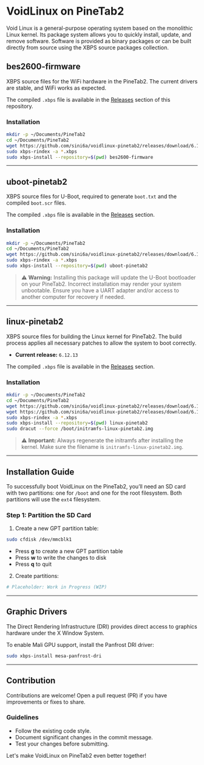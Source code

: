 # VoidLinux on PineTab2

Void Linux is a general-purpose operating system based on the monolithic Linux kernel. Its package system allows you to quickly install, update, and remove software. Software is provided as binary packages or can be built directly from source using the XBPS source packages collection.

## bes2600-firmware

XBPS source files for the WiFi hardware in the PineTab2. The current drivers are stable, and WiFi works as expected.

The compiled `.xbps` file is available in the [Releases](https://github.com/yourusername/yourrepo/releases) section of this repository.

### Installation
```bash
mkdir -p ~/Documents/PineTab2
cd ~/Documents/PineTab2
wget https://github.com/sini6a/voidlinux-pinetab2/releases/download/6.12.13/bes2600-firmware-20231227.r0.g7a305de_1.aarch64.xbps
sudo xbps-rindex -a *.xbps
sudo xbps-install --repository=$(pwd) bes2600-firmware
```

---

## uboot-pinetab2

XBPS source files for U-Boot, required to generate `boot.txt` and the compiled `boot.scr` files.

The compiled `.xbps` file is available in the [Releases](https://github.com/yourusername/yourrepo/releases) section.

### Installation
```bash
mkdir -p ~/Documents/PineTab2
cd ~/Documents/PineTab2
wget https://github.com/sini6a/voidlinux-pinetab2/releases/download/6.12.13/uboot-pinetab2-2023.07.02_4.aarch64.xbps
sudo xbps-rindex -a *.xbps
sudo xbps-install --repository=$(pwd) uboot-pinetab2
```

> ⚠️ **Warning:** Installing this package will update the U-Boot bootloader on your PineTab2. Incorrect installation may render your system unbootable. Ensure you have a UART adapter and/or access to another computer for recovery if needed.

---

## linux-pinetab2

XBPS source files for building the Linux kernel for PineTab2. The build process applies all necessary patches to allow the system to boot correctly.

- **Current release:** `6.12.13`

The compiled `.xbps` file is available in the [Releases](https://github.com/yourusername/yourrepo/releases) section.

### Installation
```bash
mkdir -p ~/Documents/PineTab2
cd ~/Documents/PineTab2
wget https://github.com/sini6a/voidlinux-pinetab2/releases/download/6.12.13/linux-pinetab2-6.12.13_1.aarch64.xbps
wget https://github.com/sini6a/voidlinux-pinetab2/releases/download/6.12.13/linux6.12-headers-6.12.13_1.aarch64.xbps
sudo xbps-rindex -a *.xbps
sudo xbps-install --repository=$(pwd) linux-pinetab2
sudo dracut --force /boot/initramfs-linux-pinetab2.img
```

> ⚠️ **Important:** Always regenerate the initramfs after installing the kernel. Make sure the filename is `initramfs-linux-pinetab2.img`.

---

## Installation Guide

To successfully boot VoidLinux on the PineTab2, you’ll need an SD card with two partitions: one for `/boot` and one for the root filesystem. Both partitions will use the `ext4` filesystem.

### Step 1: Partition the SD Card

1. Create a new GPT partition table:

```bash
sudo cfdisk /dev/mmcblk1
```
- Press **g** to create a new GPT partition table
- Press **w** to write the changes to disk
- Press **q** to quit

2. Create partitions:
```bash
# Placeholder: Work in Progress (WIP)
```

---

## Graphic Drivers

The Direct Rendering Infrastructure (DRI) provides direct access to graphics hardware under the X Window System.

To enable Mali GPU support, install the Panfrost DRI driver:

```bash
sudo xbps-install mesa-panfrost-dri
```

---

## Contribution

Contributions are welcome! Open a pull request (PR) if you have improvements or fixes to share.

### Guidelines
- Follow the existing code style.
- Document significant changes in the commit message.
- Test your changes before submitting.

Let's make VoidLinux on PineTab2 even better together!

